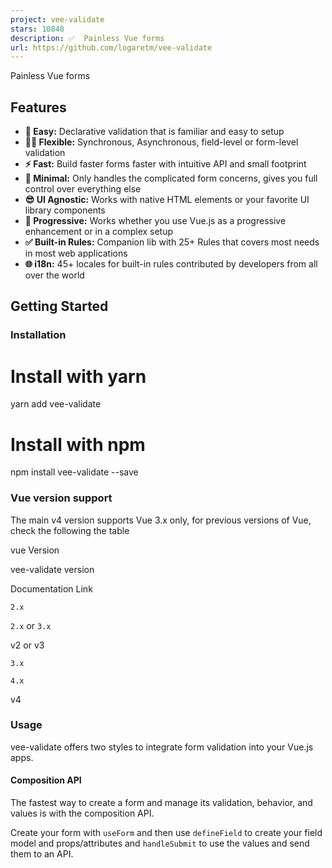 ```yaml
---
project: vee-validate
stars: 10848
description: ✅  Painless Vue forms
url: https://github.com/logaretm/vee-validate
---
```


Painless Vue forms

  

  

Features
--------

-   **🍞 Easy:** Declarative validation that is familiar and easy to setup
-   **🧘‍♀️ Flexible:** Synchronous, Asynchronous, field-level or form-level validation
-   **⚡️ Fast:** Build faster forms faster with intuitive API and small footprint
-   **🏏 Minimal:** Only handles the complicated form concerns, gives you full control over everything else
-   **😎 UI Agnostic:** Works with native HTML elements or your favorite UI library components
-   **🦾 Progressive:** Works whether you use Vue.js as a progressive enhancement or in a complex setup
-   **✅ Built-in Rules:** Companion lib with 25+ Rules that covers most needs in most web applications
-   **🌐 i18n:** 45+ locales for built-in rules contributed by developers from all over the world

Getting Started
---------------

### Installation

# Install with yarn
yarn add vee-validate

# Install with npm
npm install vee-validate --save

### Vue version support

The main v4 version supports Vue 3.x only, for previous versions of Vue, check the following the table

vue Version

vee-validate version

Documentation Link

`2.x`

`2.x` or `3.x`

v2 or v3

`3.x`

`4.x`

v4

### Usage

vee-validate offers two styles to integrate form validation into your Vue.js apps.

#### Composition API

The fastest way to create a form and manage its validation, behavior, and values is with the composition API.

Create your form with `useForm` and then use `defineField` to create your field model and props/attributes and `handleSubmit` to use the values and send them to an API.

<script setup>
import { useForm } from 'vee-validate';
// Validation, or use \`yup\` or \`zod\`
function required(value) {
  return value ? true : 'This field is required';
}
// Create the form
const { defineField, handleSubmit, errors } \= useForm({
  validationSchema: {
    field: required,
  },
});
// Define fields
const \[field, fieldProps\] \= defineField('field');
// Submit handler
const onSubmit \= handleSubmit(values \=> {
  // Submit to API
  console.log(values);
});
</script\>

<template\>
  <form @submit\="onSubmit"\>
    <input v-model\="field" v-bind\="fieldProps" />
    <span\>{{ errors.field }}</span\>

    <button\>Submit</button\>
  </form\>
</template\>

You can do so much more than this, for more info check the composition API documentation.

#### Declarative Components

Higher-order components can also be used to build forms. Register the `Field` and `Form` components and create a simple `required` validator:

<script setup>
import { Field, Form } from 'vee-validate';
// Validation, or use \`yup\` or \`zod\`
function required(value) {
  return value ? true : 'This field is required';
}
// Submit handler
function onSubmit(values) {
  // Submit to API
  console.log(values);
}
</script\>

<template\>
  <Form v-slot\="{ errors }" @submit\="onSubmit"\>
    <Field name\="field" :rules\="required" />

    <span\>{{ errors.field }}</span\>

    <button\>Submit</button\>
  </Form\>
</template\>

The `Field` component renders an `input` of type `text` by default but you can control that

📚 Documentation
----------------

Read the documentation and demos.

Contributing
------------

You are welcome to contribute to this project, but before you do, please make sure you read the contribution guide.

Credits
-------

-   Inspired by Laravel's validation syntax
-   v4 API Inspired by Formik's
-   Nested path types by react-hook-form
-   Logo by Baianat

Emeriti
-------

Here we honor past contributors and sponsors who have been a major part on this project.

-   Baianat.

⚖️ License
----------

Released under MIT by @logaretm.
